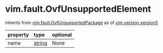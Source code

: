 vim.fault.OvfUnsupportedElement
===============================
inherits from [vim.fault.OvfUnsupportedPackage](docs/vim.fault.OvfUnsupportedPackage.md)
as of [vim.version.version5](docs/vim.version.md)

| property | type | optional |
|:---------|:-----|:---------|
| name | [string](string.md "string") | None |
